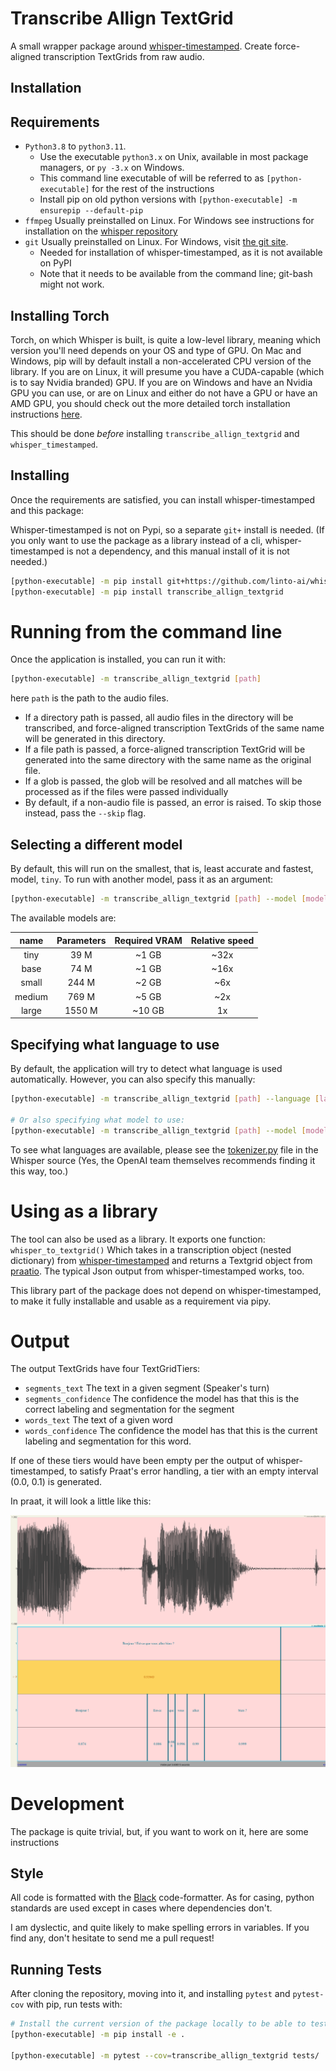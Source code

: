 # Transcribe Allign TextGrid

A small wrapper package around [whisper-timestamped](https://github.com/linto-ai/whisper-timestamped). Create force-aligned transcription TextGrids from raw audio.

## Installation

## Requirements
* `Python3.8` to `python3.11`.
    * Use the executable `python3.x` on Unix, available in most package managers, or `py -3.x` on Windows.
    * This command line executable of will be referred to as `[python-executable]` for the rest of the instructions
    * Install pip on old python versions with `[python-executable] -m ensurepip --default-pip`
* `ffmpeg` Usually preinstalled on Linux. For Windows see instructions for installation on the [whisper repository](https://github.com/openai/whisper)
* `git` Usually preinstalled on Linux. For Windows, visit [the git site](https://git-scm.com/download/win).
    * Needed for installation of whisper-timestamped, as it is not available on PyPI
    * Note that it needs to be available from the command line; git-bash might not work.

## Installing Torch

Torch, on which Whisper is built, is quite a low-level library, meaning which version you'll need depends on your OS and type of GPU. On Mac and Windows, pip will by default install a non-accelerated CPU version of the library. If you are on Linux, it will presume you have a CUDA-capable (which is to say Nvidia branded) GPU. If you are on Windows and have an Nvidia GPU you can use, or are on Linux and either do not have a GPU or have an AMD GPU, you should check out the more detailed torch installation instructions [here](https://pytorch.org/get-started/locally/).

This should be done *before* installing `transcribe_allign_textgrid` and `whisper_timestamped`.

## Installing
Once the requirements are satisfied, you can install whisper-timestamped and this package:

Whisper-timestamped is not on Pypi, so a separate `git+` install is needed. (If you only want to use the package as a library instead of a cli, whisper-timestamped is not a dependency, and this manual install of it is not needed.)
```bash
[python-executable] -m pip install git+https://github.com/linto-ai/whisper-timestamped
[python-executable] -m pip install transcribe_allign_textgrid
```

# Running from the command line
Once the application is installed, you can run it with:
```bash
[python-executable] -m transcribe_allign_textgrid [path]
```

here `path` is the path to the audio files.
* If a directory path is passed, all audio files in the directory will be transcribed, and force-aligned transcription TextGrids of the same name will be generated in this directory.
* If a file path is passed, a force-aligned transcription TextGrid will be generated into the same directory with the same name as the original file.
* If a glob is passed, the glob will be resolved and all matches will be processed as if the files were passed individually
* By default, if a non-audio file is passed, an error is raised. To skip those instead, pass the `--skip` flag.

## Selecting a different model
By default, this will run on the smallest, that is, least accurate and fastest, model, `tiny`. To run with another model, pass it as an argument:
```bash
[python-executable] -m transcribe_allign_textgrid [path] --model [model]
```

The available models are:

|  name  | Parameters | Required VRAM | Relative speed |
|:------:|:----------:|:-------------:|:--------------:|
|  tiny  |    39 M    |     ~1 GB     |      ~32x      |
|  base  |    74 M    |     ~1 GB     |      ~16x      |
| small  |   244 M    |     ~2 GB     |      ~6x       |
| medium |   769 M    |     ~5 GB     |      ~2x       |
| large  |   1550 M   |    ~10 GB     |       1x       |

## Specifying what language to use
By default, the application will try to detect what language is used automatically. However, you can also specify this manually:
```bash
[python-executable] -m transcribe_allign_textgrid [path] --language [language]

# Or also specifying what model to use:
[python-executable] -m transcribe_allign_textgrid [path] --model [model] --language [language]
```

To see what languages are available, please see the [tokenizer.py](https://github.com/openai/whisper/blob/main/whisper/tokenizer.py) file in the Whisper source (Yes, the OpenAI team themselves recommends finding it this way, too.)

# Using as a library
The tool can also be used as a library. It exports one function: `whisper_to_textgrid()` Which takes in a transcription object (nested dictionary) from [whisper-timestamped](https://github.com/linto-ai/whisper-timestamped) and returns a Textgrid object from [praatio](https://github.com/timmahrt/praatIO). The typical Json output from whisper-timestamped works, too.

This library part of the package does not depend on whisper-timestamped, to make it fully installable and usable as a requirement via pipy.

# Output
The output TextGrids have four TextGridTiers:
* `segments_text` The text in a given segment (Speaker's turn)
* `segments_confidence` The confidence the model has that this is the correct labeling and segmentation for the segment
* `words_text` The text of a given word
* `words_confidence` The confidence the model has that this is the current labeling and segmentation for this word.

If one of these tiers would have been empty per the output of whisper-timestamped, to satisfy Praat's error handling, a tier with an empty interval (0.0, 0.1) is generated.

In praat, it will look a little like this:
<p allign="center">
  <img src=".assets/sample_output.png" />
</p>

# Development
The package is quite trivial, but, if you want to work on it, here are some instructions


## Style
All code is formatted with the [Black](https://github.com/psf/black) code-formatter. As for casing, python standards are used except in cases where dependencies don't.

I am dyslectic, and quite likely to make spelling errors in variables. If you find any, don't hesitate to send me a pull request!

## Running Tests
After cloning the repository, moving into it, and installing `pytest` and `pytest-cov` with pip, run tests with:
```bash
# Install the current version of the package locally to be able to test it.
[python-executable] -m pip install -e .

[python-executable] -m pytest --cov=transcribe_allign_textgrid tests/
```
